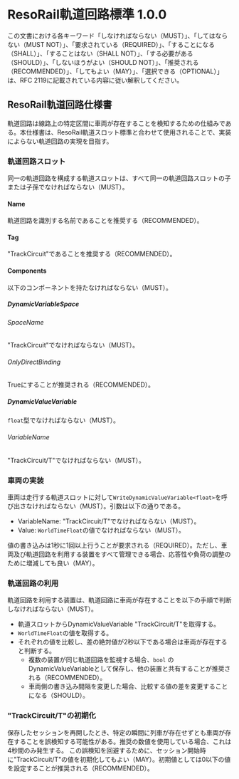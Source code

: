 # ResoRail軌道回路標準 1.0.0

この文書における各キーワード「しなければならない（MUST）」、「してはならない（MUST NOT）」、「要求されている（REQUIRED）」、「することになる（SHALL）」、「することはない（SHALL NOT）」、「する必要がある（SHOULD）」、「しないほうがよい（SHOULD NOT）」、「推奨される（RECOMMENDED）」、「してもよい（MAY）」、「選択できる（OPTIONAL）」は、RFC 2119に記載されている内容に従い解釈してください。

## ResoRail軌道回路仕様書

軌道回路は線路上の特定区間に車両が存在することを検知するための仕組みである。本仕様書は、ResoRail軌道スロット標準と合わせて使用されることで、実装によらない軌道回路の実現を目指す。

### 軌道回路スロット

同一の軌道回路を構成する軌道スロットは、すべて同一の軌道回路スロットの子または子孫でなければならない（MUST）。

#### Name

軌道回路を識別する名前であることを推奨する（RECOMMENDED）。

#### Tag

"TrackCircuit"であることを推奨する（RECOMMENDED）。

#### Components

以下のコンポーネントを持たなければならない（MUST）。

##### DynamicVariableSpace

###### SpaceName

"TrackCircuit"でなければならない（MUST）。

###### OnlyDirectBinding

Trueにすることが推奨される（RECOMMENDED）。

##### DynamicValueVariable

`float`型でなければならない（MUST）。

###### VariableName

"TrackCircuit/T"でなければならない（MUST）。

### 車両の実装

車両は走行する軌道スロットに対して`WriteDynamicValueVariable<float>`を呼び出さなければならない（MUST）。引数は以下の通りである。

- VariableName: "TrackCircuit/T"でなければならない（MUST）。
- Value: `WorldTimeFloat`の値でなければならない（MUST）。

値の書き込みは1秒に1回以上行うことが要求される（REQUIRED）。ただし、車両及び軌道回路を利用する装置をすべて管理できる場合、応答性や負荷の調整のために増減しても良い（MAY）。

### 軌道回路の利用

軌道回路を利用する装置は、軌道回路に車両が存在することを以下の手順で判断しなければならない（MUST）。

- 軌道スロットからDynamicValueVariable "TrackCircuit/T"を取得する。
- `WorldTimeFloat`の値を取得する。
- それぞれの値を比較し、差の絶対値が2秒以下である場合は車両が存在すると判断する。
  - 複数の装置が同じ軌道回路を監視する場合、`bool` のDynamicValueVariableとして保存し、他の装置と共有することが推奨される（RECOMMENDED）。
  - 車両側の書き込み間隔を変更した場合、比較する値の差を変更することになる（SHOULD）。

### "TrackCircuit/T"の初期化

保存したセッションを再開したとき、特定の瞬間に列車が存在せずとも車両が存在することを誤検知する可能性がある。推奨の数値を使用している場合、これは4秒間のみ発生する。
この誤検知を回避するために、セッション開始時に"TrackCircuit/T"の値を初期化してもよい（MAY）。初期値としては0以下の値を設定することが推奨される（RECOMMENDED）。
